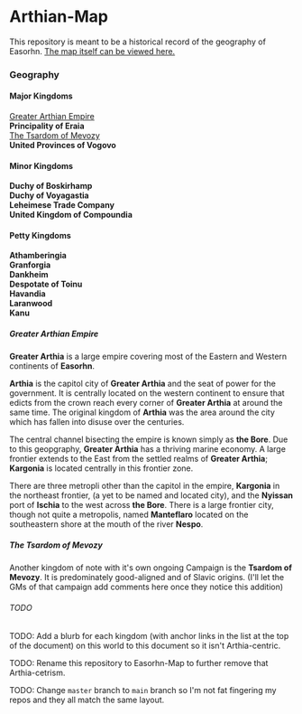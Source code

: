 # Arthian-Map
This repository is meant to be a historical record of the geography of Easorhn. [The map itself can be viewed here.](https://azgaar.github.io/Fantasy-Map-Generator/?maplink=https%3A%2F%2Fraw.githubusercontent.com%2FOhMyTallest-Productions%2FArthian-Map%2Fmaster%2FArthia-main.map&x=1750&y=950&scale=0.9)

### Geography

#### Major Kingdoms

[Greater Arthian Empire](#greater-arthian-empire)  
**Principality of Eraia**  
[The Tsardom of Mevozy](#the-tsardom-of-mevozy)  
**United Provinces of Vogovo**  

#### Minor Kingdoms

**Duchy of Boskirhamp**  
**Duchy of Voyagastia**  
**Leheimese Trade Company**  
**United Kingdom of Compoundia**  

#### Petty Kingdoms

**Athamberingia**  
**Granforgia**  
**Dankheim**  
**Despotate of Toinu**  
**Havandia**  
**Laranwood**  
**Kanu**  

##### Greater Arthian Empire
**Greater Arthia** is a large empire covering most of the Eastern and Western continents of **Easorhn**. 

**Arthia** is the capitol city of **Greater Arthia** and the seat of power for the government. It is centrally located on the western continent to ensure that edicts from the crown reach every corner of **Greater Arthia** at around the same time. The original kingdom of **Arthia** was the area around the city which has fallen into disuse over the centuries. 

The central channel bisecting the empire is known simply as **the Bore**. Due to this geopgraphy, **Greater Arthia** has a thriving marine economy.
A large frontier extends to the East from the settled realms of **Greater Arthia**; **Kargonia** is located centrally in this frontier zone.

There are three metropli other than the capitol in the empire, **Kargonia** in the northeast frontier, (a yet to be named and located city), and the **Nyissan** port of **Ischia** to the west across **the Bore**. There is a large frontier city, though not quite a metropolis, named **Manteflaro** located on the southeastern shore at the mouth of the river **Nespo**.

##### The Tsardom of Mevozy
Another kingdom of note with it's own ongoing Campaign is the **Tsardom of Mevozy**. It is predominately good-aligned and of Slavic origins. (I'll let the GMs of that campaign add comments here once they notice this addition)

###### TODO
TODO: Add a blurb for each kingdom (with anchor links in the list at the top of the document) on this world to this document so it isn't Arthia-centric.  

TODO: Rename this repository to Easorhn-Map to further remove that Arthia-cetrism.  

TODO: Change `master` branch to `main` branch so I'm not fat fingering my repos and they all match the same layout.  

